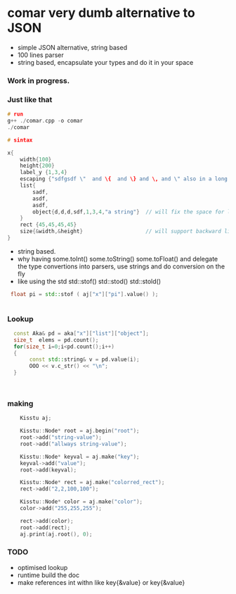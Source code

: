 # comar very dumb  alternative to JSON

   * simple JSON alternative, string based
   * 100 lines parser
   * string based, encapsulate your types and do it in your space


### Work in progress.

### Just like that

```cpp
# run
g++ ./comar.cpp -o comar
./comar

# sintax 

x{
    width{100}
    height{200}
    label_y {1,3,4}
    escaping {"sdfgsdf \"  and \{  and \} and \, and \" also in a long string "}
    list{
        sadf,
        asdf,
        asdf,
        object{d,d,d,sdf,1,3,4,"a string"}  // will fix the space for long strings
    }
    rect {45,45,45,45}
    size{&width,&height}                    // will support backward links
}

```
   * string based.
   * why having some.toInt()  some.toString()  some.toFloat() and delegate the type convertions into parsers, use strings and do conversion on the fly
   * like using the std  std::stof() std::stod() std::stold() 

```cpp   
 float pi = std::stof ( aj["x"]["pi"].value() );
 
```
  
### Lookup
 
 ```cpp
   const Aka& pd = aka["x"]["list"]["object"];
   size_t  elems = pd.count();
   for(size_t i=0;i<pd.count();i++)
   {
        const std::string& v = pd.value(i);
        OOO << v.c_str() << "\n";
   }

   
 ```
 
### making

```cpp
    Kisstu aj;

    Kisstu::Node* root = aj.begin("root");
    root->add("string-value");
    root->add("allways string-value");

    Kisstu::Node* keyval = aj.make("key");
    keyval->add("value");
    root->add(keyval);

    Kisstu::Node* rect = aj.make("colorred_rect");
    rect->add("2,2,100,100");

    Kisstu::Node* color = aj.make("color");
    color->add("255,255,255");

    rect->add(color);
    root->add(rect);
    aj.print(aj.root(), 0);
```
   
### TODO
   * optimised lookup
   * runtime build the doc
   * make references int withn like key{&value}  or key{&value}


